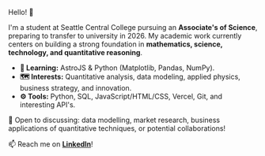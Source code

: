 Hello! 👋

I'm a student at Seattle Central College pursuing an **Associate's of Science**, preparing to transfer to university in 2026. My academic work currently centers on building a strong foundation in **mathematics, science, technology, and quantitative reasoning**.

* **🌱 Learning:** AstroJS & Python (Matplotlib, Pandas, NumPy).
* **🗺️ Interests:** Quantitative analysis, data modeling, applied physics, business strategy, and innovation.
* **⚙️ Tools:** Python, SQL, JavaScript/HTML/CSS, Vercel, Git, and interesting API's.

💬 Open to discussing: data modelling, market research, business applications of quantitative techniques, or potential collaborations!

📫 Reach me on **[LinkedIn](https://www.linkedin.com/in/nick-bischoff/)**!
